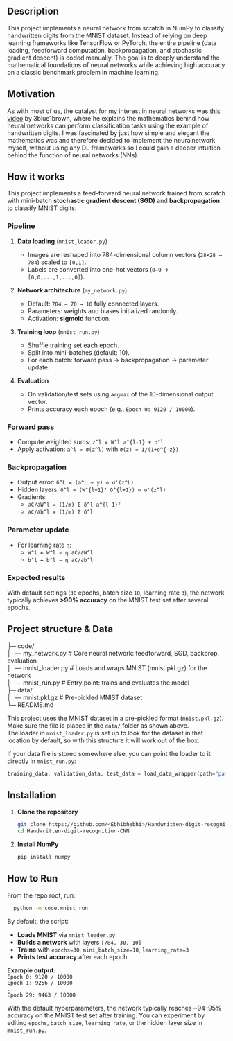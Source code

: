 ## Description
This project implements a neural network from scratch in NumPy to classify handwritten digits from the MNIST dataset. Instead of relying on deep learning 
frameworks like TensorFlow or PyTorch, the entire pipeline (data loading, feedforward computation, backpropagation, and stochastic gradient descent) is coded 
manually. The goal is to deeply understand the mathematical foundations of neural networks while achieving high accuracy on a classic benchmark problem in 
machine learning.

## Motivation
As with most of us, the catalyst for my interest in neural networks was [this video](https://youtu.be/aircAruvnKk?si=4hzVh-wsm9fzu2Ss) by 3blue1brown, 
where he explains the mathematics behind how neural networks can perform classification tasks using the example of handwritten digits. I was fascinated by just how 
simple and elegant the mathematics was and therefore decided to implement the neuralnetwork myself, without using any DL frameworks so I could gain a deeper intuition 
behind the function of neural networks (NNs).

## How it works

This project implements a feed-forward neural network trained from scratch with mini-batch **stochastic gradient descent (SGD)** and **backpropagation** to classify MNIST digits.

### Pipeline
1. **Data loading** (`mnist_loader.py`)  
   - Images are reshaped into 784-dimensional column vectors (`28×28 → 784`) scaled to `[0,1]`.  
   - Labels are converted into one-hot vectors (`0–9` → `[0,0,...,1,...,0]`).  

2. **Network architecture** (`my_network.py`)  
   - Default: `784 → 70 → 10` fully connected layers.  
   - Parameters: weights and biases initialized randomly.  
   - Activation: **sigmoid** function.  

3. **Training loop** (`mnist_run.py`)  
   - Shuffle training set each epoch.  
   - Split into mini-batches (default: 10).  
   - For each batch: forward pass → backpropagation → parameter update.  

4. **Evaluation**  
   - On validation/test sets using `argmax` of the 10-dimensional output vector.  
   - Prints accuracy each epoch (e.g., `Epoch 0: 9120 / 10000`).  

### Forward pass
- Compute weighted sums: `z^l = W^l a^{l-1} + b^l`  
- Apply activation: `a^l = σ(z^l)` with `σ(z) = 1/(1+e^{-z})`  

### Backpropagation
- Output error: `δ^L = (a^L − y) ⊙ σ'(z^L)`  
- Hidden layers: `δ^l = (W^{l+1}ᵀ δ^{l+1}) ⊙ σ'(z^l)`  
- Gradients:  
  - `∂C/∂W^l = (1/m) Σ δ^l a^{l-1}ᵀ`  
  - `∂C/∂b^l = (1/m) Σ δ^l`

### Parameter update
- For learning rate `η`:  
  - `W^l ← W^l − η ∂C/∂W^l`  
  - `b^l ← b^l − η ∂C/∂b^l`

### Expected results
With default settings (`30` epochs, batch size `10`, learning rate `3`), the network typically achieves **>90% accuracy** on the MNIST test set after several epochs.

## Project structure & Data

├─ code/  
│ ├─ my_network.py # Core neural network: feedforward, SGD, backprop, evaluation  
│ ├─ mnist_loader.py # Loads and wraps MNIST (mnist.pkl.gz) for the network  
│ └─ mnist_run.py # Entry point: trains and evaluates the model  
├─ data/  
│ └─ mnist.pkl.gz # Pre-pickled MNIST dataset   
└─ README.md  

This project uses the MNIST dataset in a pre-pickled format (`mnist.pkl.gz`).  
Make sure the file is placed in the `data/` folder as shown above.  
The loader in `mnist_loader.py` is set up to look for the dataset in that location by default, so with this structure it will work out of the box.

If your data file is stored somewhere else, you can point the loader to it directly in `mnist_run.py`:

```python
training_data, validation_data, test_data = load_data_wrapper(path="path/to/mnist.pkl.gz")
```

## Installation

1. **Clone the repository**
   ```bash
   git clone https://github.com/<Ebhibhebhi>/Handwritten-digit-recognition-CNN.git
   cd Handwritten-digit-recognition-CNN
2. **Install NumPy**
   ```bash
   pip install numpy

## How to Run

From the repo root, run:
  ```bash
    python -m code.mnist_run
  ```
By default, the script:

- **Loads MNIST** via `mnist_loader.py`  
- **Builds a network** with layers `[784, 30, 10]`  
- **Trains** with `epochs=30`, `mini_batch_size=10`, `learning_rate=3`  
- **Prints test accuracy** after each epoch  

**Example output:**  
`Epoch 0: 9120 / 10000`  
`Epoch 1: 9256 / 10000`  
`...`  
`Epoch 29: 9463 / 10000`  

With the default hyperparameters, the network typically reaches ~94–95% accuracy on the MNIST test set after training.
You can experiment by editing `epochs`, `batch size`, `learning rate`, or the hidden layer size in `mnist_run.py`.
